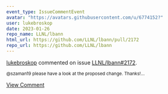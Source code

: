 ```yaml
---
event_type: IssueCommentEvent
avatar: "https://avatars.githubusercontent.com/u/6774152?"
user: lukebroskop
date: 2023-01-26
repo_name: LLNL/lbann
html_url: https://github.com/LLNL/lbann/pull/2172
repo_url: https://github.com/LLNL/lbann
---
```


<a href='https://github.com/lukebroskop' target='_blank'>lukebroskop</a> commented on issue <a href='https://github.com/LLNL/lbann/pull/2172' target='_blank'>LLNL/lbann#2172</a>.

<small>@szaman19 please have a look at the proposed change. Thanks!...</small>

<a href='https://github.com/LLNL/lbann/pull/2172' target='_blank'>View Comment</a>